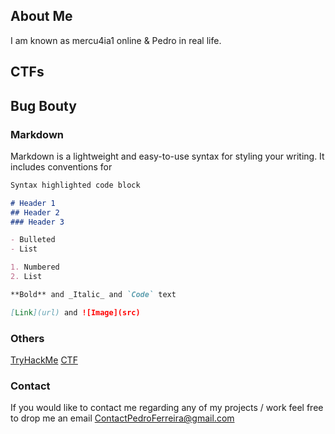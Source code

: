 ## About Me

I am known as mercu4ia1 online & Pedro in real life.

## CTFs


## Bug Bouty


### Markdown

Markdown is a lightweight and easy-to-use syntax for styling your writing. It includes conventions for

```markdown
Syntax highlighted code block

# Header 1
## Header 2
### Header 3

- Bulleted
- List

1. Numbered
2. List

**Bold** and _Italic_ and `Code` text

[Link](url) and ![Image](src)
```

### Others
[TryHackMe](https://tryhackme.com/p/mercu4ia1)
[CTF](https://pedroferreira97.github.io/CTF/)

### Contact

If you would like to contact me regarding any of my projects / work feel free to drop me an email 
ContactPedroFerreira@gmail.com



